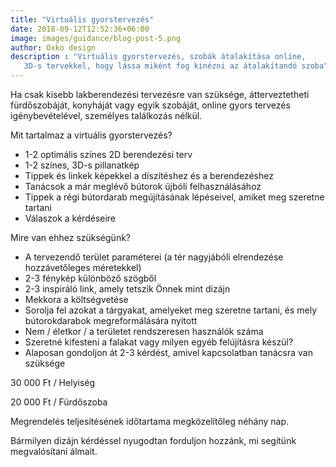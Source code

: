 ```yaml
---
title: "Virtuális gyorstervezés"
date: 2018-09-12T12:52:36+06:00
image: images/guidance/blog-post-5.png
author: Oxko design
description : "Virtuális gyorstervezés, szobák átalakítása online, 
   3D-s tervekkel, hogy lássa miként fog kinézni az átalakítandó szoba"
---
```


Ha csak kisebb lakberendezési tervezésre van szüksége, átterveztetheti fürdőszobáját, konyháját vagy egyik szobáját, online gyors tervezés igénybevételével, személyes találkozás nélkül. 


Mit tartalmaz a virtuális gyorstervezés?
- 1-2 optimális színes 2D berendezési terv
- 1-2 színes, 3D-s pillanatkép
- Tippek és linkek képekkel a díszítéshez és a berendezéshez
- Tanácsok a már meglévő bútorok újbóli felhasználásához
- Tippek a régi bútordarab megújításának lépéseivel, amiket meg szeretne tartani
- Válaszok a kérdéseire

Mire van ehhez szükségünk?
- A tervezendő terület paraméterei (a tér nagyjábóli elrendezése hozzávetőleges méretekkel)
- 2-3 fénykép különböző szögből
- 2-3 inspiráló link, amely tetszik Önnek mint dizájn
- Mekkora a költségvetése
- Sorolja fel azokat a tárgyakat, amelyeket meg szeretne tartani, és mely bútorokdarabok megreformálására nyitott
- Nem / életkor / a területet rendszeresen használók száma
- Szeretné kifesteni a falakat vagy milyen egyéb felújításra készül?
- Alaposan gondoljon át 2-3 kérdést, amivel kapcsolatban tanácsra van szüksége

30 000 Ft / Helyiség

20 000 Ft / Fürdőszoba

Megrendelés teljesítésének időtartama megközelítőleg néhány nap.

Bármilyen dizájn kérdéssel nyugodtan forduljon hozzánk, mi segítünk megvalósítani álmait.